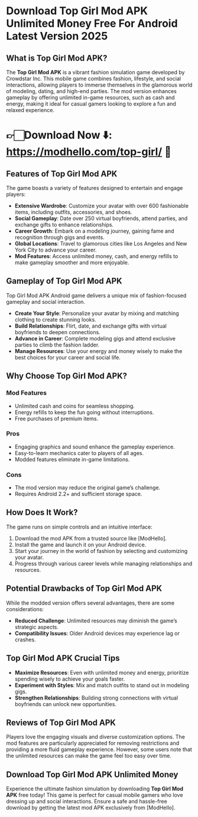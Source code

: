 # Download Top Girl Mod APK Unlimited Money Free For Android Latest Version 2025

## What is Top Girl Mod APK?

The **Top Girl Mod APK** is a vibrant fashion simulation game developed by Crowdstar Inc. This mobile game combines fashion, lifestyle, and social interactions, allowing players to immerse themselves in the glamorous world of modeling, dating, and high-end parties. The mod version enhances gameplay by offering unlimited in-game resources, such as cash and energy, making it ideal for casual gamers looking to explore a fun and relaxed experience.

# 👉🏻Download Now ⬇️: https://modhello.com/top-girl/ 📲

## Features of Top Girl Mod APK

The game boasts a variety of features designed to entertain and engage players:

- **Extensive Wardrobe**: Customize your avatar with over 600 fashionable items, including outfits, accessories, and shoes.
- **Social Gameplay**: Date over 250 virtual boyfriends, attend parties, and exchange gifts to enhance relationships.
- **Career Growth**: Embark on a modeling journey, gaining fame and recognition through gigs and events.
- **Global Locations**: Travel to glamorous cities like Los Angeles and New York City to advance your career.
- **Mod Features**: Access unlimited money, cash, and energy refills to make gameplay smoother and more enjoyable.

## Gameplay of Top Girl Mod APK

Top Girl Mod APK Android game delivers a unique mix of fashion-focused gameplay and social interaction.

- **Create Your Style**: Personalize your avatar by mixing and matching clothing to create stunning looks.
- **Build Relationships**: Flirt, date, and exchange gifts with virtual boyfriends to deepen connections.
- **Advance in Career**: Complete modeling gigs and attend exclusive parties to climb the fashion ladder.
- **Manage Resources**: Use your energy and money wisely to make the best choices for your career and social life.

## Why Choose Top Girl Mod APK?

### Mod Features

- Unlimited cash and coins for seamless shopping.
- Energy refills to keep the fun going without interruptions.
- Free purchases of premium items.

### Pros

- Engaging graphics and sound enhance the gameplay experience.
- Easy-to-learn mechanics cater to players of all ages.
- Modded features eliminate in-game limitations.

### Cons

- The mod version may reduce the original game’s challenge.
- Requires Android 2.2+ and sufficient storage space.

## How Does It Work?

The game runs on simple controls and an intuitive interface:

1. Download the mod APK from a trusted source like [ModHello].
2. Install the game and launch it on your Android device.
3. Start your journey in the world of fashion by selecting and customizing your avatar.
4. Progress through various career levels while managing relationships and resources.

## Potential Drawbacks of Top Girl Mod APK

While the modded version offers several advantages, there are some considerations:

- **Reduced Challenge**: Unlimited resources may diminish the game’s strategic aspects.
- **Compatibility Issues**: Older Android devices may experience lag or crashes.

## Top Girl Mod APK Crucial Tips

- **Maximize Resources**: Even with unlimited money and energy, prioritize spending wisely to achieve your goals faster.
- **Experiment with Styles**: Mix and match outfits to stand out in modeling gigs.
- **Strengthen Relationships**: Building strong connections with virtual boyfriends can unlock new opportunities.

## Reviews of Top Girl Mod APK

Players love the engaging visuals and diverse customization options. The mod features are particularly appreciated for removing restrictions and providing a more fluid gameplay experience. However, some users note that the unlimited resources can make the game feel too easy over time.

## Download Top Girl Mod APK Unlimited Money

Experience the ultimate fashion simulation by downloading **Top Girl Mod APK** free today! This game is perfect for casual mobile gamers who love dressing up and social interactions. Ensure a safe and hassle-free download by getting the latest mod APK exclusively from [ModHello].

